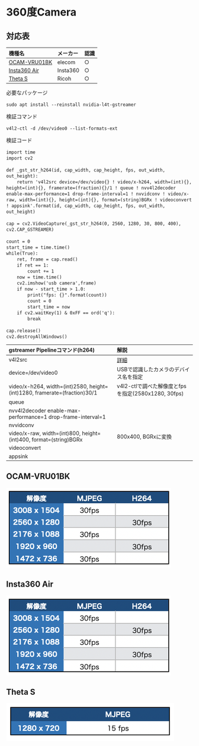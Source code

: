 # 360度Camera

## 対応表

|機種名|メーカー|認識|
|:--|:--|:--|
|[OCAM-VRU01BK](https://www.elecom.co.jp/products/OCAM-VRU01BK.html)|elecom|○|
|[Insta360 Air](https://www.insta360.com/product/insta360-air)|Insta360|○|
|[Theta S](https://theta360.com/ja/about/theta/s.html)|Ricoh|○|


必要なパッケージ
```
sudo apt install --reinstall nvidia-l4t-gstreamer
```

検証コマンド
```
v4l2-ctl -d /dev/video0 --list-formats-ext
```

検証コード

```
import time
import cv2

def _gst_str_h264(id, cap_width, cap_height, fps, out_width, out_height):
    return 'v4l2src device=/dev/video{} ! video/x-h264, width=(int){}, height=(int){}, framerate=(fraction){}/1 ! queue ! nvv4l2decoder enable-max-performance=1 drop-frame-interval=1 ! nvvidconv ! video/x-raw, width=(int){}, height=(int){}, format=(string)BGRx ! videoconvert ! appsink'.format(id, cap_width, cap_height, fps, out_width, out_height)

cap = cv2.VideoCapture(_gst_str_h264(0, 2560, 1280, 30, 800, 400), cv2.CAP_GSTREAMER)

count = 0
start_time = time.time()
while(True):
    ret, frame = cap.read()
    if ret == 1:
        count += 1
    now = time.time()
    cv2.imshow('usb camera',frame)
    if now - start_time > 1.0:
        print("fps: {}".format(count))
        count = 0
        start_time = now
    if cv2.waitKey(1) & 0xFF == ord('q'):
        break

cap.release()
cv2.destroyAllWindows()
```

|gstreamer Pipelineコマンド(h264)|解説|
|:--|:--|
|v4l2src|[詳細](https://developer.ridgerun.com/wiki/index.php?title=Xavier/Video_Capture_and_Display/Software_Support/GStreamer)|
|device=/dev/video0|USBで認識したカメラのデバイス名を指定|
|video/x-h264, width=(int)2580, height=(int)1280, framerate=(fraction)30/1|v4l2-ctlで調べた解像度とfpsを指定(2580x1280, 30fps)|
|queue||
|nvv4l2decoder enable-max-performance=1 drop-frame-interval=1||
|nvvidconv||
|video/x-raw, width=(int)800, height=(int)400, format=(string)BGRx|800x400, BGRxに変換|
|videoconvert||
|appsink||


## OCAM-VRU01BK

![](./img/VRU01BK_fps.png)

## Insta360 Air

![](./img/insta360_fps.png)

## Theta S

![](./img/thetas_fps.png)
